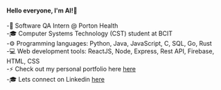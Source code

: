 #### Hello everyone, I'm Al!👋  
  
  
-🌱 Software QA Intern @ Porton Health  
-🎓 Computer Systems Technology (CST) student at BCIT  
-⚙️ Programming languages: Python, Java, JavaScript, C, SQL, Go, Rust  
-💻 Web development tools: ReactJS, Node, Express, Rest API, Firebase, HTML, CSS  
-⚡ Check out my personal portfolio here [here](https://aldaquioag.com/)  
-🎓 Lets connect on Linkedin [here](https://www.linkedin.com/in/al-daquioag/)  

<!--
**daquioag/daquioag** is a ✨ _special_ ✨ repository because its `README.md` (this file) appears on your GitHub profile.

Here are some ideas to get you started:

- 🔭 I’m currently working on ...
- 🌱 I’m currently learning ...
- 👯 I’m looking to collaborate on ...
- 🤔 I’m looking for help with ...
- 💬 Ask me about ...
- 📫 How to reach me: ...
- 😄 Pronouns: ...
- ⚡ Fun fact: ...
🌱 Software QA Intern @ Porton Health
🎓 Computer Systems Technology (CST) student at BCIT
⚙️ Programming languages: Python, Java, JavaScript, C, SQL, Go, Rust
💻 Web development tools: ReactJS, Node, Express, Rest API, Firebase, HTML, CSS
-->


